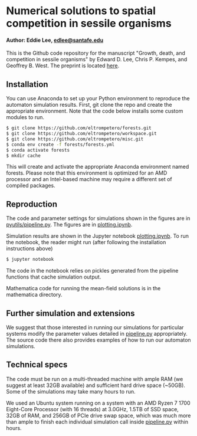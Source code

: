 # Numerical solutions to spatial competition in sessile organisms
#### Author: Eddie Lee, edlee@santafe.edu

This is the Github code repository for the manuscript "Growth, death, and competition in
sessile organisms" by Edward D. Lee, Chris P. Kempes, and Geoffrey B. West.  The preprint
is located [here](https://arxiv.org/abs/2009.14699).


## Installation
You can use Anaconda to set up your Python environment to reproduce the automaton
simulation results. First, git clone the repo and create the appropriate environment. Note
that the code below installs some custom modules to run.
```bash
$ git clone https://github.com/eltrompetero/forests.git
$ git clone https://github.com/eltrompetero/workspace.git
$ git clone https://github.com/eltrompetero/misc.git
$ conda env create -f forests/forests.yml
$ conda activate forests
$ mkdir cache
```
This will create and activate the appropriate Anaconda environment named forests. Please
note that this environment is optimized for an AMD processor and an Intel-based machine
may require a different set of compiled packages.


## Reproduction
The code and parameter settings for simulations shown in the figures are in
[pyutils/pipeline.py](pyutils/pipeline.py).  The figures are in
[plotting.ipynb](plotting.ipynb).

Simulation results are shown in the Jupyter notebook [plotting.ipynb](plotting.ipynb). To
run the notebook, the reader might run (after following the installation instructions
above)
```bash
$ jupyter notebook
```
The code in the notebook relies on pickles generated from the pipeline functions
that cache simulation output.

Mathematica code for running the mean-field solutions is in the mathematica directory.


## Further simulation and extensions
We suggest that those interested in running our simulations for particular systems modify
the parameter values detailed in [pipeline.py](pyutils/pipeline.py) appropriately. The
source code there also provides examples of how to run our automaton simulations.


## Technical specs
The code must be run on a multi-threaded machine with ample RAM (we suggest at least
32GB available) and sufficient hard drive space (~50GB). Some of the simulations may take
many hours to run. 

We used an Ubuntu system running on a system with an AMD Ryzen 7 1700
Eight-Core Processor (with 16 threads) at 3.0GHz, 1.5TB of SSD space, 32GB of RAM, and 256GB of
PCIe drive swap space, which was much more than ample to finish each individual simulation
call inside [pipeline.py](pyutils/pipeline.py) within hours.
